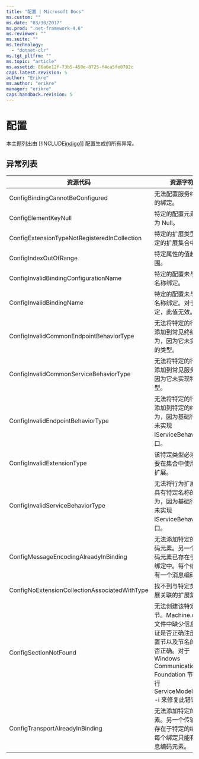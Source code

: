 ```yaml
---
title: "配置 | Microsoft Docs"
ms.custom: ""
ms.date: "03/30/2017"
ms.prod: ".net-framework-4.6"
ms.reviewer: ""
ms.suite: ""
ms.technology: 
  - "dotnet-clr"
ms.tgt_pltfrm: ""
ms.topic: "article"
ms.assetid: 86a6e12f-73b5-450e-8725-f4ca5fe0702c
caps.latest.revision: 5
author: "Erikre"
ms.author: "erikre"
manager: "erikre"
caps.handback.revision: 5
---
```

# 配置
本主题列出由 [!INCLUDE[indigo1](../../../../../includes/indigo1-md.md)] 配置生成的所有异常。  
  
## 异常列表  
  
|资源代码|资源字符串|  
|----------|-----------|  
|ConfigBindingCannotBeConfigured|无法配置服务终结点上的绑定。|  
|ConfigElementKeyNull|特定的配置元素键不能为 Null。|  
|ConfigExtensionTypeNotRegisteredInCollection|特定的扩展类型未在特定的扩展集合中注册。|  
|ConfigIndexOutOfRange|特定属性的值超出范围。|  
|ConfigInvalidBindingConfigurationName|特定的配置未与特定的名称绑定。|  
|ConfigInvalidBindingName|特定的配置未与特定的名称绑定。对于该绑定，此值无效。|  
|ConfigInvalidCommonEndpointBehaviorType|无法将特定的行为扩展添加到常见终结点行为，因为它未实现特定的类型。|  
|ConfigInvalidCommonServiceBehaviorType|无法将特定的行为扩展添加到常见服务行为，因为它未实现特定的类型。|  
|ConfigInvalidEndpointBehaviorType|无法将特定的行为扩展添加到特定的终结点行为，因为基础行为类型未实现 IServiceBehavior 接口。|  
|ConfigInvalidExtensionType|该特定类型必须派生自要在集合中使用的特定扩展。|  
|ConfigInvalidServiceBehaviorType|无法将行为扩展添加到具有特定名称的服务行为，因为基础行为类型未实现 IServiceBehavior 接口。|  
|ConfigMessageEncodingAlreadyInBinding|无法添加特定的消息编码元素。另一个消息编码元素已存在于特定的绑定中。每个绑定只能有一个消息编码元素。|  
|ConfigNoExtensionCollectionAssociatedWithType|找不到与特定类型的扩展关联的扩展集合。|  
|ConfigSectionNotFound|无法创建该特定配置节。Machine.config 文件中缺少信息。请验证是否正确注册了此配置节以及节名的拼写是否正确。对于 Windows Communication Foundation 节，请运行 ServiceModelReg.exe \-i 来修复此错误。|  
|ConfigTransportAlreadyInBinding|无法添加特定的传输元素。另一个传输元素已存在于特定的绑定中。每个绑定只能有一个消息编码元素。|